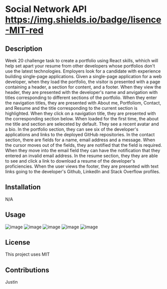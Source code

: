 # Social Network API https://img.shields.io/badge/lisence-MIT-red
  
## Description
Week 20 challenge task to create a portfolio using React skills, whhich will help set apart your resume from other developers whose portfolios don't use the latest technologies. Employers look for a candidate with experience building single-page applications. Given a single-page application for a web developer, when they load the portfolio, the visitor is presented with a page containing a header, a section for content, and a footer. When they view the header, they are presented with the developer's name and anvigation with titles corresponding to different sections of the portfolio. When they enter the navigation titles, they are presented with About me, Portfoliom, Contact, and Resume and the title corresponding to the current section is highlighted. When they click on a navigation title, they are presented with the corresponding section below. When loaded for the first time, the about me title and section are seleceted by default. They see a recent avatar and a bio. In the portfolio section, they can see six of the developer's applications and links to the deployed GitHub repositories. In the contact section, there are fields for a name, email address and a message. When the cursor moves out of the fields, they are notified that the field is required. When they move into the email field they can have the notification that they entered an invalid email address. In the resume section, they they are able to see and click a link to download a resume of the developer's proficiencies. When the user views the footer, they are presented with text links going to the developer's Github, LinkedIn and Stack Overflow profiles.

## Installation
N/A

## Usage

![image](https://github.com/Jrossi425/React-Portfolio-App/assets/123151991/dddc0485-3d56-4b9f-ab58-f90a6d6647ec)
![image](https://github.com/Jrossi425/React-Portfolio-App/assets/123151991/58137616-58ba-4de7-8b8c-6d547fb0cc2d)
![image](https://github.com/Jrossi425/React-Portfolio-App/assets/123151991/1f91ffa7-f437-4b8f-bba6-3c2a07de2905)
![image](https://github.com/Jrossi425/React-Portfolio-App/assets/123151991/2b082972-9c2e-409a-bcc7-c5e6fb7e55ca)
![image](https://github.com/Jrossi425/React-Portfolio-App/assets/123151991/a90f7dfc-bb1c-42a5-baf4-440e76cb6476)

## License
This project uses MIT

## Contributions
Justin
